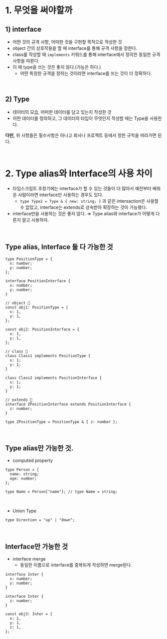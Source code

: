 # 1. 무엇을 써야할까

## 1) interface

- 어떤 것의 규격 사항, 어떠한 것을 구현할 목적으로 작성한 것
- object 간의 상호작용을 할 때 interface를 통해 규격 사항을 정한다.
- class를 작성할 때 `implements` 키워드를 통해 interface에서 정의한 동일한 규격사항을 따른다.
- 이 때 type을 쓰는 것은 좋지 않다.(가능은 하다.)
    - 어떤 특정한 규격을 정하는 것이라면 interface를 쓰는 것이 더 정확하다.

<br />

## 2) Type

- 데이터의 모습, 어떠한 데이터를 담고 있는지 작성한 것
- 어떤 데이터를 정의하고, 그 데이터의 타입이 무엇인지 작성할 때는 Type을 사용한다.

**다만,** 위 사항들은 필수사항은 아니고 회사나 프로젝트 등에서 정한 규칙을 따라가면 된다.

<br />

# 2. Type alias와 Interface의 사용 차이

- 타입스크립트 초창기에는 interface가 할 수 있는 것들이 더 많아서 예전부터 배워온 사람이라면 interface만 사용하는 경우도 있다.
    - `type Type2 = Type & { new: string; }` 과 같은 intersaction은 사용할 수 없었고, interface는 extends로 상속받아 확장하는 것이 가능했다.
- interface만을 사용하는 것은 좋지 않다. ⇒ Type alias와 interface가 어떻게 다른지 알고 사용하자.

<br />

## Type alias, Interface 둘 다 가능한 것

```tsx
type PositionType = {
  x: number;
  y: number;
};

interface PositionInterface {
  x: number;
  y: number;
}

// object 🌟
const obj1: PositionType = {
  x: 1,
  y: 1,
};

const obj2: PositionInterface = {
  x: 1,
  y: 1,
};

// class 🌟
class Class1 implements PositionType {
  x: 1;
  y: 1;
}

class Class2 implements PositionInterface {
  x: 1;
  y: 1;
}

// extends 🌟
interface ZPositionInterface extends PositionInterface {
  z: number;
}

type ZPositionType = PositionType & { z: number };
```

<br />

## Type alias만 가능한 것.

- computed property

```tsx
type Person = {
  name: string;
  age: number;
};

type Name = Person["name"]; // type Name = string;
```

<br />

- Union Type

```tsx
type Direction = "up" | "down";
```

<br />

## Interface만 가능한 것

- interface merge
    - 동일한 이름으로 interface를 중복되게 작성하면 merge된다.

```tsx
interface Inter {
  x: number;
  y: number;
}

interface Inter {
  z: number;
}

const obj3: Inter = {
  x: 1,
  y: 1,
  z: 1,
};
```